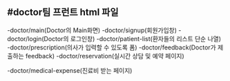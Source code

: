 #doctor팀 프런트 html 파일
-----------------------
>
-doctor/main(Doctor의 Main화면)
-doctor/signup(회원가입창)
-doctor/login(Doctor의 로그인창)
-doctor/patient-list(환자들의 리스트 단순 나열)
-doctor/prescription(의사가 입력할 수 있도록 폼)
-doctor/feedback(Doctor가 제출하는 feedback)
-doctor/reservation(실시간 상담 및 예약 페이지)

-doctor/medical-expense(진료비 받는 페이지)
